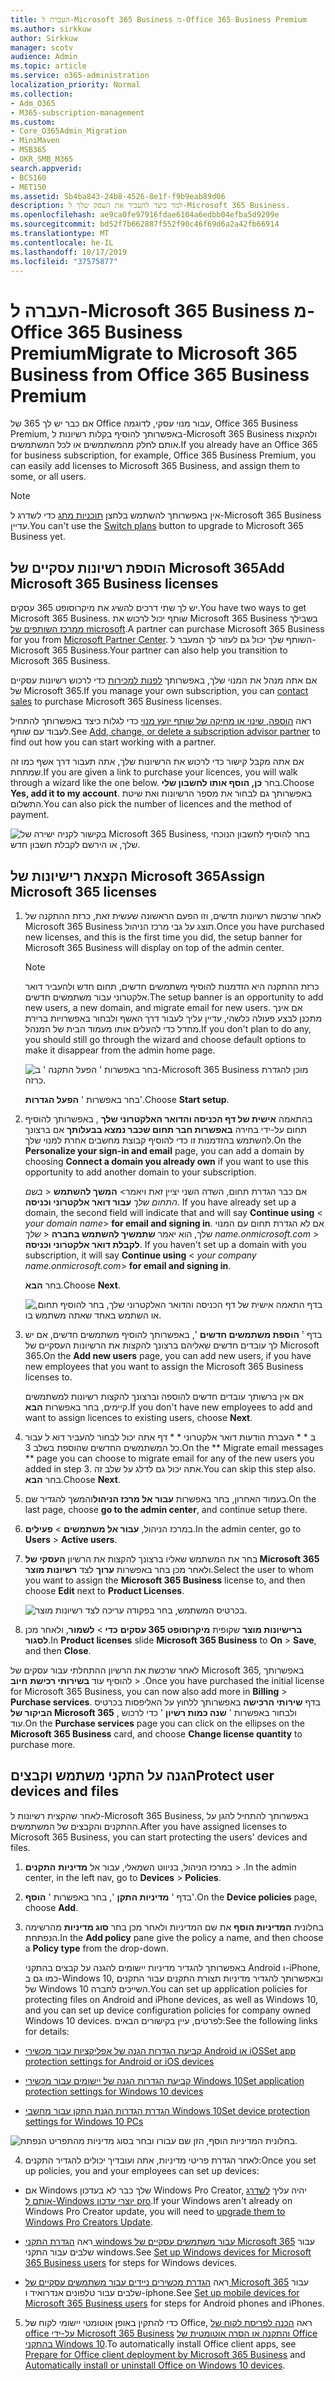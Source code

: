 ```yaml
---
title: העברה ל-Microsoft 365 Business מ-Office 365 Business Premium
ms.author: sirkkuw
author: Sirkkuw
manager: scotv
audience: Admin
ms.topic: article
ms.service: o365-administration
localization_priority: Normal
ms.collection:
- Adm_O365
- M365-subscription-management
ms.custom:
- Core_O365Admin_Migration
- MiniMaven
- MSB365
- OKR_SMB_M365
search.appverid:
- BCS160
- MET150
ms.assetid: 5b4ba843-24b8-4526-8e1f-f9b9eab89d06
description: למד כיצד להעביר את העסק שלך ל-Microsoft 365 Business.
ms.openlocfilehash: ae9ca0fe97916fdae6104a6edbb04efba5d9299e
ms.sourcegitcommit: bd52f7b662887f552f90c46f69d6a2a42fb66914
ms.translationtype: MT
ms.contentlocale: he-IL
ms.lasthandoff: 10/17/2019
ms.locfileid: "37575877"
---
```

# <a name="migrate-to-microsoft-365-business-from-office-365-business-premium"></a><span data-ttu-id="e7fd9-103">העברה ל-Microsoft 365 Business מ-Office 365 Business Premium</span><span class="sxs-lookup"><span data-stu-id="e7fd9-103">Migrate to Microsoft 365 Business from Office 365 Business Premium</span></span>

<span data-ttu-id="e7fd9-104">אם כבר יש לך 365 של Office עבור מנוי עסקי, לדוגמה, Office 365 Business Premium, באפשרותך להוסיף בקלות רשיונות ל-Microsoft 365 Business ולהקצות אותם לחלק מהמשתמשים או לכל המשתמשים.</span><span class="sxs-lookup"><span data-stu-id="e7fd9-104">If you already have an Office 365 for business subscription, for example, Office 365 Business Premium, you can easily add licenses to Microsoft 365 Business, and assign them to some, or all users.</span></span>
  
> [!NOTE]
> <span data-ttu-id="e7fd9-105">אין באפשרותך להשתמש בלחצן [תוכניות מתג](https://support.office.com/article/73318661-8f33-478b-bcc7-fb8d69dbb22a?.aspx#switchbutton) כדי לשדרג ל-Microsoft 365 Business עדיין.</span><span class="sxs-lookup"><span data-stu-id="e7fd9-105">You can't use the [Switch plans](https://support.office.com/article/73318661-8f33-478b-bcc7-fb8d69dbb22a?.aspx#switchbutton) button to upgrade to Microsoft 365 Business yet.</span></span> 
  
## <a name="add-microsoft-365-business-licenses"></a><span data-ttu-id="e7fd9-106">הוספת רשיונות עסקיים של Microsoft 365</span><span class="sxs-lookup"><span data-stu-id="e7fd9-106">Add Microsoft 365 Business licenses</span></span>

<span data-ttu-id="e7fd9-107">יש לך שתי דרכים להשיג את מיקרוסופט 365 עסקים.</span><span class="sxs-lookup"><span data-stu-id="e7fd9-107">You have two ways to get Microsoft 365 Business.</span></span> <span data-ttu-id="e7fd9-108">שותף יכול לרכוש את Microsoft 365 Business בשבילך [ממרכז השותפים של microsoft](get-microsoft-365-business.md).</span><span class="sxs-lookup"><span data-stu-id="e7fd9-108">A partner can purchase Microsoft 365 Business for you from [Microsoft Partner Center](get-microsoft-365-business.md).</span></span> <span data-ttu-id="e7fd9-109">השותף שלך יכול גם לעזור לך המעבר ל-Microsoft 365 Business.</span><span class="sxs-lookup"><span data-stu-id="e7fd9-109">Your partner can also help you transition to Microsoft 365 Business.</span></span>
  
<span data-ttu-id="e7fd9-110">אם אתה מנהל את המנוי שלך, באפשרותך [לפנות למכירות](https://www.microsoft.com/microsoft-365/business) כדי לרכוש רשיונות עסקיים של Microsoft 365.</span><span class="sxs-lookup"><span data-stu-id="e7fd9-110">If you manage your own subscription, you can [contact sales](https://www.microsoft.com/microsoft-365/business) to purchase Microsoft 365 Business licenses.</span></span> 
  
<span data-ttu-id="e7fd9-111">ראה [הוספה, שינוי או מחיקה של שותף יועץ מנוי](https://support.office.com/article/f86e8177-936e-491e-9024-44dea2b296ff) כדי לגלות כיצד באפשרותך להתחיל לעבוד עם שותף.</span><span class="sxs-lookup"><span data-stu-id="e7fd9-111">See [Add, change, or delete a subscription advisor partner](https://support.office.com/article/f86e8177-936e-491e-9024-44dea2b296ff) to find out how you can start working with a partner.</span></span> 
  
<span data-ttu-id="e7fd9-112">אם אתה מקבל קישור כדי לרכוש את הרשיונות שלך, אתה תעבור דרך אשף כמו זה שמתחת.</span><span class="sxs-lookup"><span data-stu-id="e7fd9-112">If you are given a link to purchase your licences, you will walk through a wizard like the one below.</span></span> <span data-ttu-id="e7fd9-113">בחר **כן, הוסף אותו לחשבון שלי**.</span><span class="sxs-lookup"><span data-stu-id="e7fd9-113">Choose **Yes, add it to my account**.</span></span> <span data-ttu-id="e7fd9-114">באפשרותך גם לבחור את מספר הרשיונות ואת שיטת התשלום.</span><span class="sxs-lookup"><span data-stu-id="e7fd9-114">You can also pick the number of licences and the method of payment.</span></span>
  
![בקישור לקניה ישירה של Microsoft 365 Business, בחר להוסיף לחשבון הנוכחי שלך, או הירשם לקבלת חשבון חדש.](media/8bc54fd1-9cab-44d5-af91-c471e89aea46.png)
  
## <a name="assign-microsoft-365-licenses"></a><span data-ttu-id="e7fd9-116">הקצאת רישיונות של Microsoft 365</span><span class="sxs-lookup"><span data-stu-id="e7fd9-116">Assign Microsoft 365 licenses</span></span>

1. <span data-ttu-id="e7fd9-117">לאחר שרכשת רשיונות חדשים, וזו הפעם הראשונה שעשית זאת, כרזת ההתקנה של Microsoft 365 Business תוצג על גבי מרכז הניהול.</span><span class="sxs-lookup"><span data-stu-id="e7fd9-117">Once you have purchased new licenses, and this is the first time you did, the setup banner for Microsoft 365 Business will display on top of the admin center.</span></span>
    
    > [!NOTE]
    > <span data-ttu-id="e7fd9-118">כרזת ההתקנה היא הזדמנות להוסיף משתמשים חדשים, תחום חדש ולהעביר דואר אלקטרוני עבור משתמשים חדשים.</span><span class="sxs-lookup"><span data-stu-id="e7fd9-118">The setup banner is an opportunity to add new users, a new domain, and migrate email for new users.</span></span> <span data-ttu-id="e7fd9-119">אם אינך מתכנן לבצע פעולה כלשהי, עדיין עליך לעבור דרך האשף ולבחור באפשרויות ברירת מחדל כדי להעלים אותו מעמוד הבית של המנהל.</span><span class="sxs-lookup"><span data-stu-id="e7fd9-119">If you don't plan to do any, you should still go through the wizard and choose default options to make it disappear from the admin home page.</span></span> 
  
   ![בחר באפשרות ' הפעל התקנה ' ב-Microsoft 365 Business מוכן להגדרת כרזה.](media/8d3b0d97-7cca-497f-9364-4b00ad670209.png)
  
    <span data-ttu-id="e7fd9-121">בחר באפשרות ' **הפעל הגדרות**'.</span><span class="sxs-lookup"><span data-stu-id="e7fd9-121">Choose **Start setup**.</span></span>
    
2. <span data-ttu-id="e7fd9-122">בהתאמה **אישית של דף הכניסה והדואר האלקטרוני שלך** , באפשרותך להוסיף תחום על-ידי בחירה **באפשרות חבר תחום שכבר נמצא בבעלותך** אם ברצונך להשתמש בהזדמנות זו כדי להוסיף קבוצת מחשבים אחרת למנוי שלך.</span><span class="sxs-lookup"><span data-stu-id="e7fd9-122">On the **Personalize your sign-in and email** page, you can add a domain by choosing **Connect a domain you already own** if you want to use this opportunity to add another domain to your subscription.</span></span> 
    
    <span data-ttu-id="e7fd9-123">אם כבר הגדרת תחום, השדה השני יציין זאת ויאמר\> **המשך להשתמש** \< _בשם התחום שלך_ **עבור דואר אלקטרוני וכניסה**.  </span><span class="sxs-lookup"><span data-stu-id="e7fd9-123">If you have already set up a domain, the second field will indicate that and will say **Continue using** \<  _your domain name_\> **for email and signing in**.</span></span> <span data-ttu-id="e7fd9-124">אם לא הגדרת תחום עם המנוי שלך, הוא יאמר **שתמשיך להשתמש בחברה** \< _שלך name.onmicrosoft.com_ \> **לקבלת דואר אלקטרוני וכניסה**.  </span><span class="sxs-lookup"><span data-stu-id="e7fd9-124">If you haven't set up a domain with you subscription, it will say **Continue using** \<  _your company name.onmicrosoft.com_\> **for email and signing in**.</span></span>
    
    <span data-ttu-id="e7fd9-125">בחר **הבא**.</span><span class="sxs-lookup"><span data-stu-id="e7fd9-125">Choose **Next**.</span></span>
    
    ![בדף התאמה אישית של דף הכניסה והדואר האלקטרוני שלך, בחר להוסיף תחום, או השתמש באחד שאתה משתמש בו.](media/c3f5cfb2-1189-4d2f-803b-c9feb008a7a3.png)
  
3. <span data-ttu-id="e7fd9-127">בדף ' **הוספת משתמשים חדשים** ', באפשרותך להוסיף משתמשים חדשים, אם יש לך עובדים חדשים שאליהם ברצונך להקצות את הרשיונות העסקיים של Microsoft 365.</span><span class="sxs-lookup"><span data-stu-id="e7fd9-127">On the **Add new users** page, you can add new users, if you have new employees that you want to assign the Microsoft 365 Business licenses to.</span></span> 
    
    <span data-ttu-id="e7fd9-128">אם אין ברשותך עובדים חדשים להוספה וברצונך להקצות רשיונות למשתמשים קיימים, בחר באפשרות **הבא**.</span><span class="sxs-lookup"><span data-stu-id="e7fd9-128">If you don't have new employees to add and want to assign licences to existing users, choose **Next**.</span></span>
    
4. <span data-ttu-id="e7fd9-129">ב \* \* העברת הודעות דואר אלקטרוני \* \* דף אתה יכול לבחור להעביר דוא ל עבור כל המשתמשים החדשים שהוספת בשלב 3.</span><span class="sxs-lookup"><span data-stu-id="e7fd9-129">On the \*\* Migrate email messages \*\* page you can choose to migrate email for any of the new users you added in step 3.</span></span> <span data-ttu-id="e7fd9-130">אתה יכול גם לדלג על שלב זה.</span><span class="sxs-lookup"><span data-stu-id="e7fd9-130">You can skip this step also.</span></span> <span data-ttu-id="e7fd9-131">בחר **הבא**.</span><span class="sxs-lookup"><span data-stu-id="e7fd9-131">Choose **Next**.</span></span>
    
5. <span data-ttu-id="e7fd9-132">בעמוד האחרון, בחר באפשרות **עבור אל מרכז הניהול**והמשך להגדיר שם.</span><span class="sxs-lookup"><span data-stu-id="e7fd9-132">On the last page, choose **go to the admin center**, and continue setup there.</span></span>
    
6. <span data-ttu-id="e7fd9-133">במרכז הניהול, **עבור אל משתמשים** \> **פעילים**.</span><span class="sxs-lookup"><span data-stu-id="e7fd9-133">In the admin center, go to **Users** \> **Active users**.</span></span>
    
7. <span data-ttu-id="e7fd9-134">בחר את המשתמש שאליו ברצונך להקצות את הרשיון **העסקי של Microsoft 365** ולאחר מכן בחר באפשרות **ערוך** לצד **רשיונות מוצר**.</span><span class="sxs-lookup"><span data-stu-id="e7fd9-134">Select the user to whom you want to assign the **Microsoft 365 Business** license to, and then choose **Edit** next to **Product Licenses**.</span></span>
    
    ![בכרטיס המשתמש, בחר בפקודה עריכה לצד רשיונות מוצר.](media/be0fe2d8-7ff8-447c-88f6-d212ed78451c.png)
  
8. <span data-ttu-id="e7fd9-136">**ברישיונות מוצר** שקופית **מיקרוסופט 365 עסקים** **כדי** \> **לשמור**, ולאחר מכן **לסגור**.</span><span class="sxs-lookup"><span data-stu-id="e7fd9-136">In **Product licenses** slide **Microsoft 365 Business** to **On** \> **Save**, and then **Close**.</span></span>
    
<span data-ttu-id="e7fd9-137">לאחר שרכשת את הרשיון ההתחלתי עבור עסקים של Microsoft 365, באפשרותך להוסיף עוד **בשירותי רכישת** **חיוב** \> .</span><span class="sxs-lookup"><span data-stu-id="e7fd9-137">Once you have purchased the initial license for Microsoft 365 Business, you can now also add more in **Billing** \> **Purchase services**.</span></span> <span data-ttu-id="e7fd9-138">בדף **שירותי הרכישה** באפשרותך ללחוץ על האליפסות בכרטיס **הביקור של Microsoft 365** , ולבחור באפשרות ' **שנה כמות רשיון** ' כדי לרכוש עוד.</span><span class="sxs-lookup"><span data-stu-id="e7fd9-138">On the **Purchase services** page you can click on the ellipses on the **Microsoft 365 Business** card, and choose **Change license quantity** to purchase more.</span></span> 
  
## <a name="protect-user-devices-and-files"></a><span data-ttu-id="e7fd9-139">הגנה על התקני משתמש וקבצים</span><span class="sxs-lookup"><span data-stu-id="e7fd9-139">Protect user devices and files</span></span>

<span data-ttu-id="e7fd9-140">לאחר שהקצית רשיונות ל-Microsoft 365 Business, באפשרותך להתחיל להגן על ההתקנים והקבצים של המשתמשים.</span><span class="sxs-lookup"><span data-stu-id="e7fd9-140">After you have assigned licenses to Microsoft 365 Business, you can start protecting the users' devices and files.</span></span>
  
1. <span data-ttu-id="e7fd9-141">במרכז הניהול, בניווט השמאלי, עבור אל **מדיניות** **התקנים** \> .</span><span class="sxs-lookup"><span data-stu-id="e7fd9-141">In the admin center, in the left nav, go to **Devices** \> **Policies**.</span></span>
    
2. <span data-ttu-id="e7fd9-142">בדף ' **מדיניות התקן** ', בחר באפשרות ' **הוסף**'.</span><span class="sxs-lookup"><span data-stu-id="e7fd9-142">On the **Device policies** page, choose **Add**.</span></span>
    
3. <span data-ttu-id="e7fd9-143">בחלונית **המדיניות הוסף** את שם המדיניות ולאחר מכן בחר **סוג מדיניות** מהרשימה הנפתחת.</span><span class="sxs-lookup"><span data-stu-id="e7fd9-143">In the **Add policy** pane give the policy a name, and then choose a **Policy type** from the drop-down.</span></span> 
    
    <span data-ttu-id="e7fd9-144">באפשרותך להגדיר מדיניות יישומים להגנה על קבצים בהתקני Android ו-iPhone, כמו גם ב-Windows 10, ובאפשרותך להגדיר מדיניות תצורת התקנים עבור התקנים של Windows 10 השייכים לחברה.</span><span class="sxs-lookup"><span data-stu-id="e7fd9-144">You can set up application policies for protecting files on Android and iPhone devices, as well as Windows 10, and you can set up device configuration policies for company owned Windows 10 devices.</span></span> <span data-ttu-id="e7fd9-145">לפרטים, עיין בקישורים הבאים:</span><span class="sxs-lookup"><span data-stu-id="e7fd9-145">See the following links for details:</span></span>
    
  - [<span data-ttu-id="e7fd9-146">קביעת הגדרות הגנה של אפליקציות עבור מכשירי Android או iOS</span><span class="sxs-lookup"><span data-stu-id="e7fd9-146">Set app protection settings for Android or iOS devices</span></span>](app-protection-settings-for-android-and-ios.md)
    
  - [<span data-ttu-id="e7fd9-147">קביעת הגדרות הגנה של יישומים עבור מכשירי Windows 10</span><span class="sxs-lookup"><span data-stu-id="e7fd9-147">Set application protection settings for Windows 10 devices</span></span>](protection-settings-for-windows-10-devices.md)
    
  - [<span data-ttu-id="e7fd9-148">הגדרת הגדרות הגנת התקן עבור מחשבי Windows 10</span><span class="sxs-lookup"><span data-stu-id="e7fd9-148">Set device protection settings for Windows 10 PCs</span></span>](protection-settings-for-windows-10-pcs.md)
    
   ![בחלונית המדיניות הוסף, הזן שם עבורו ובחר בסוג מדיניות מהתפריט הנפתח.](media/76ef37e4-1d18-4f34-8a0f-391ab1d0ae2b.png)
  
4. <span data-ttu-id="e7fd9-150">לאחר הגדרת פריטי מדיניות, אתה ועובדיך יכולים להגדיר התקנים:</span><span class="sxs-lookup"><span data-stu-id="e7fd9-150">Once you set up policies, you and your employees can set up devices:</span></span>
    
  - <span data-ttu-id="e7fd9-151">אם Windows שלך כבר לא בעדכון Windows Pro Creator, יהיה עליך [לשדרג אותם ל-Windows יוצרי עדכון pro](upgrade-to-windows-pro-creators-update.md).</span><span class="sxs-lookup"><span data-stu-id="e7fd9-151">If your Windows aren't already on Windows Pro Creator update, you will need to [upgrade them to Windows Pro Creators Update](upgrade-to-windows-pro-creators-update.md).</span></span>
    
  - <span data-ttu-id="e7fd9-152">ראה [הגדרת התקני windows עבור משתמשים עסקיים של Microsoft 365](set-up-windows-devices.md) עבור שלבים עבור התקני windows.</span><span class="sxs-lookup"><span data-stu-id="e7fd9-152">See [Set up Windows devices for Microsoft 365 Business users](set-up-windows-devices.md) for steps for Windows devices.</span></span> 
    
  - <span data-ttu-id="e7fd9-153">ראה [הגדרת מכשירים ניידים עבור משתמשים עסקיים של Microsoft 365](set-up-mobile-devices.md) עבור שלבים עבור טלפונים אנדרואיד ו-iphone.</span><span class="sxs-lookup"><span data-stu-id="e7fd9-153">See [Set up mobile devices for Microsoft 365 Business users](set-up-mobile-devices.md) for steps for Android phones and iPhones.</span></span> 
    
5. <span data-ttu-id="e7fd9-154">כדי להתקין באופן אוטומטי יישומי לקוח של Office, ראה [הכנה לפריסת לקוח של office על-ידי Microsoft 365 Business](prepare-for-office-client-deployment.md) [והתקנה או הסרה אוטומטית של Office בהתקני Windows 10](auto-install-or-uninstall-office.md).</span><span class="sxs-lookup"><span data-stu-id="e7fd9-154">To automatically install Office client apps, see [Prepare for Office client deployment by Microsoft 365 Business](prepare-for-office-client-deployment.md) and [Automatically install or uninstall Office on Windows 10 devices](auto-install-or-uninstall-office.md).</span></span>
    


